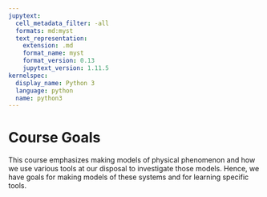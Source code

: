 ```yaml
---
jupytext:
  cell_metadata_filter: -all
  formats: md:myst
  text_representation:
    extension: .md
    format_name: myst
    format_version: 0.13
    jupytext_version: 1.11.5
kernelspec:
  display_name: Python 3
  language: python
  name: python3
---
```


# Course Goals

This course emphasizes making models of physical phenomenon and how we use various tools at our disposal to investigate those models. Hence, we have goals for making models of these systems and for learning specific tools. 
